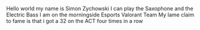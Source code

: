 Hello world my name is Simon Zychowski
I can play the Saxophone and the Electric Bass
I am on the morningside Esports Valorant Team
My lame claim to fame is that i got a 32 on the ACT four times in a row
